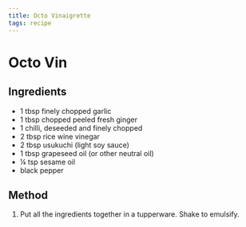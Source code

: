 ```yaml
---
title: Octo Vinaigrette
tags: recipe
---
```


# Octo Vin

## Ingredients

- 1 tbsp finely chopped garlic
- 1 tbsp chopped peeled fresh ginger
- 1 chilli, deseeded and finely chopped
- 2 tbsp rice wine vinegar
- 2 tbsp usukuchi (light soy sauce)
- 1 tbsp grapeseed oil (or other neutral oil)
- ¼ tsp sesame oil
- black pepper


## Method

1. Put all the ingredients together in a tupperware. Shake to emulsify.